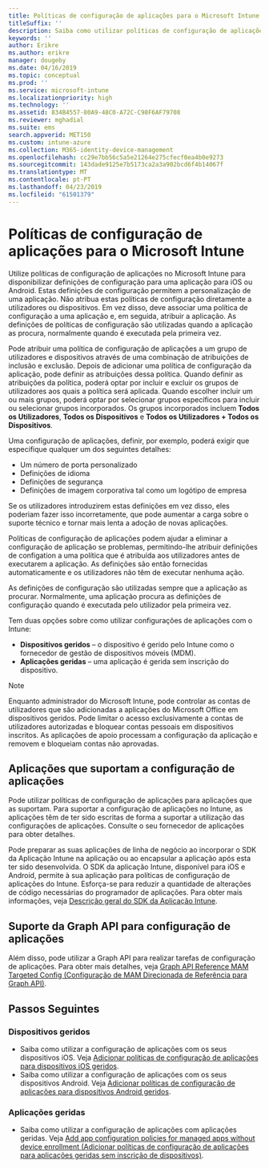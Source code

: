 ```yaml
---
title: Políticas de configuração de aplicações para o Microsoft Intune
titleSuffix: ''
description: Saiba como utilizar políticas de configuração de aplicações num dispositivo iOS ou Android no Microsoft Intune.
keywords: ''
author: Erikre
ms.author: erikre
manager: dougeby
ms.date: 04/16/2019
ms.topic: conceptual
ms.prod: ''
ms.service: microsoft-intune
ms.localizationpriority: high
ms.technology: ''
ms.assetid: 834B4557-80A9-48C0-A72C-C98F6AF79708
ms.reviewer: mghadial
ms.suite: ems
search.appverid: MET150
ms.custom: intune-azure
ms.collection: M365-identity-device-management
ms.openlocfilehash: cc29e7bb56c5a5e21264e275cfecf0ea4b0e9273
ms.sourcegitcommit: 143dade9125e7b5173ca2a3a902bcd6f4b14067f
ms.translationtype: MT
ms.contentlocale: pt-PT
ms.lasthandoff: 04/23/2019
ms.locfileid: "61501379"
---
```

# <a name="app-configuration-policies-for-microsoft-intune"></a>Políticas de configuração de aplicações para o Microsoft Intune

Utilize políticas de configuração de aplicações no Microsoft Intune para disponibilizar definições de configuração para uma aplicação para iOS ou Android. Estas definições de configuração permitem a personalização de uma aplicação. Não atribua estas políticas de configuração diretamente a utilizadores ou dispositivos. Em vez disso, deve associar uma política de configuração a uma aplicação e, em seguida, atribuir a aplicação. As definições de políticas de configuração são utilizadas quando a aplicação as procura, normalmente quando é executada pela primeira vez.

Pode atribuir uma política de configuração de aplicações a um grupo de utilizadores e dispositivos através de uma combinação de atribuições de inclusão e exclusão. Depois de adicionar uma política de configuração da aplicação, pode definir as atribuições dessa política. Quando definir as atribuições da política, poderá optar por incluir e excluir os grupos de utilizadores aos quais a política será aplicada. Quando escolher incluir um ou mais grupos, poderá optar por selecionar grupos específicos para incluir ou selecionar grupos incorporados. Os grupos incorporados incluem **Todos os Utilizadores**, **Todos os Dispositivos** e **Todos os Utilizadores + Todos os Dispositivos**.

Uma configuração de aplicações, definir, por exemplo, poderá exigir que especifique qualquer um dos seguintes detalhes:

- Um número de porta personalizado
- Definições de idioma
- Definições de segurança
- Definições de imagem corporativa tal como um logótipo de empresa

Se os utilizadores introduzirem estas definições em vez disso, eles poderiam fazer isso incorretamente, que pode aumentar a carga sobre o suporte técnico e tornar mais lenta a adoção de novas aplicações.

Políticas de configuração de aplicações podem ajudar a eliminar a configuração de aplicação se problemas, permitindo-lhe atribuir definições de configation a uma política que é atribuída aos utilizadores antes de executarem a aplicação. As definições são então fornecidas automaticamente e os utilizadores não têm de executar nenhuma ação.

As definições de configuração são utilizadas sempre que a aplicação as procurar. Normalmente, uma aplicação procura as definições de configuração quando é executada pelo utilizador pela primeira vez.

Tem duas opções sobre como utilizar configurações de aplicações com o Intune:
 - **Dispositivos geridos** – o dispositivo é gerido pelo Intune como o fornecedor de gestão de dispositivos móveis (MDM).
 - **Aplicações geridas** – uma aplicação é gerida sem inscrição do dispositivo.

> [!NOTE]
> Enquanto administrador do Microsoft Intune, pode controlar as contas de utilizadores que são adicionadas a aplicações do Microsoft Office em dispositivos geridos. Pode limitar o acesso exclusivamente a contas de utilizadores autorizadas e bloquear contas pessoais em dispositivos inscritos. As aplicações de apoio processam a configuração da aplicação e removem e bloqueiam contas não aprovadas.

## <a name="apps-that-support-app-configuration"></a>Aplicações que suportam a configuração de aplicações

Pode utilizar políticas de configuração de aplicações para aplicações que as suportam. Para suportar a configuração de aplicações no Intune, as aplicações têm de ter sido escritas de forma a suportar a utilização das configurações de aplicações. Consulte o seu fornecedor de aplicações para obter detalhes.

Pode preparar as suas aplicações de linha de negócio ao incorporar o SDK da Aplicação Intune na aplicação ou ao encapsular a aplicação após esta ter sido desenvolvida. O SDK da aplicação Intune, disponível para iOS e Android, permite à sua aplicação para políticas de configuração de aplicações do Intune. Esforça-se para reduzir a quantidade de alterações de código necessárias do programador de aplicações. Para obter mais informações, veja [Descrição geral do SDK da Aplicação Intune](app-sdk.md).

## <a name="graph-api-support-for-app-configuration"></a>Suporte da Graph API para configuração de aplicações

Além disso, pode utilizar a Graph API para realizar tarefas de configuração de aplicações. Para obter mais detalhes, veja [Graph API Reference MAM Targeted Config (Configuração de MAM Direcionada de Referência para Graph API)](https://graph.microsoft.io/docs/api-reference/beta/api/intune_mam_targetedmanagedappconfiguration_create).

## <a name="next-steps"></a>Passos Seguintes

### <a name="managed-devices"></a>Dispositivos geridos

 - Saiba como utilizar a configuração de aplicações com os seus dispositivos iOS.  Veja [Adicionar políticas de configuração de aplicações para dispositivos iOS geridos](app-configuration-policies-use-ios.md).
 - Saiba como utilizar a configuração de aplicações com os seus dispositivos Android.  Veja [Adicionar políticas de configuração de aplicações para dispositivos Android geridos](app-configuration-policies-use-android.md).

### <a name="managed-apps"></a>Aplicações geridas

 - Saiba como utilizar a configuração de aplicações com aplicações geridas. Veja [Add app configuration policies for managed apps without device enrollment (Adicionar políticas de configuração de aplicações para aplicações geridas sem inscrição de dispositivos)](app-configuration-policies-managed-app.md).
